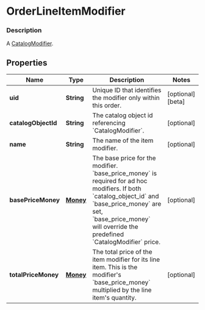 
# OrderLineItemModifier

### Description

A [CatalogModifier](#type-catalogmodifier).

## Properties
Name | Type | Description | Notes
------------ | ------------- | ------------- | -------------
**uid** | **String** | Unique ID that identifies the modifier only within this order. |  [optional] [beta]
**catalogObjectId** | **String** | The catalog object id referencing &#x60;CatalogModifier&#x60;. |  [optional]
**name** | **String** | The name of the item modifier. |  [optional]
**basePriceMoney** | [**Money**](Money.md) | The base price for the modifier.  &#x60;base_price_money&#x60; is required for ad hoc modifiers. If both &#x60;catalog_object_id&#x60; and &#x60;base_price_money&#x60; are set, &#x60;base_price_money&#x60; will override the predefined &#x60;CatalogModifier&#x60; price. |  [optional]
**totalPriceMoney** | [**Money**](Money.md) | The total price of the item modifier for its line item. This is the modifier&#39;s &#x60;base_price_money&#x60; multiplied by the line item&#39;s quantity. |  [optional]



